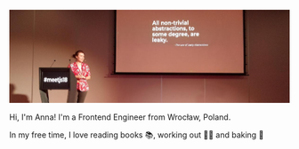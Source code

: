 ![Hero photo](https://raw.githubusercontent.com/kernelgonnapanic/kernelgonnapanic/master/hero.jpg)

Hi, I'm Anna! 
I'm a Frontend Engineer from Wrocław, Poland.

In my free time, I love reading books 📚, working out 🏋️‍♀️ and baking 🍪
